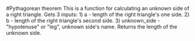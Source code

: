 #Pythagorean theorem
This is a function for calculating an unknown side of a right triangle.
Gets 3 inputs: 
    1) a - length of the right triangle's one side.
    2) b - length of the right triangle's second side.
    3) unknown_side - "hypotenuse" or "leg", unknown side's name.
Returns the length of the unknown side.